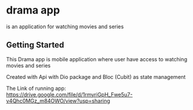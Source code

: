 # drama app
is an application for watching movies and series

## Getting Started



This Drama app is mobile application where user have access to watching movies and series

Created with Api with Dio package and Bloc (Cubit) as state management





The Link of running app:
https://drive.google.com/file/d/1rmyriGpH_Fwe5u7-v4Qhc0MGz_m84OWO/view?usp=sharing
